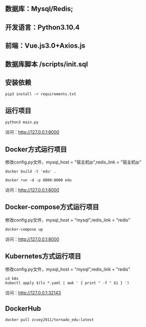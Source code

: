## 数据库：Mysql/Redis;
## 开发语言：Python3.10.4
## 前端：Vue.js3.0+Axios.js
## 数据库脚本 /scripts/init.sql

## 安装依赖
```
pip3 install -r requirements.txt
```
## 运行项目
```
python3 main.py
```

访问：http://127.0.0.1:8000

## Docker方式运行项目

修改config.py文件，mysql_host = "宿主机ip",redis_link = "宿主机ip"

```
docker build -t 'edu' .
```
```
docker run -d -p 8000:8000 edu 
```

访问：http://127.0.0.1:8000

## Docker-compose方式运行项目

修改config.py文件，mysql_host = "mysql",redis_link = "redis"

```
docker-compose up
```

访问：http://127.0.0.1:8000

## Kubernetes方式运行项目

修改config.py文件，mysql_host = "mysql",redis_link = "redis"

```
cd k8s
kubectl apply $(ls *.yaml | awk ' { print " -f " $1 } ')
```

访问：http://127.0.0.1:32143

## DockerHub
 
```
docker pull zcxey2911/tornado_edu:latest
```